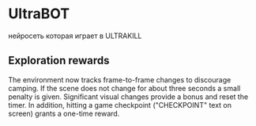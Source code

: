 # UltraBOT
нейросеть которая играет в ULTRAKILL

## Exploration rewards

The environment now tracks frame-to-frame changes to discourage camping.
If the scene does not change for about three seconds a small penalty is
given. Significant visual changes provide a bonus and reset the timer. In
addition, hitting a game checkpoint ("CHECKPOINT" text on screen) grants a
one-time reward.
